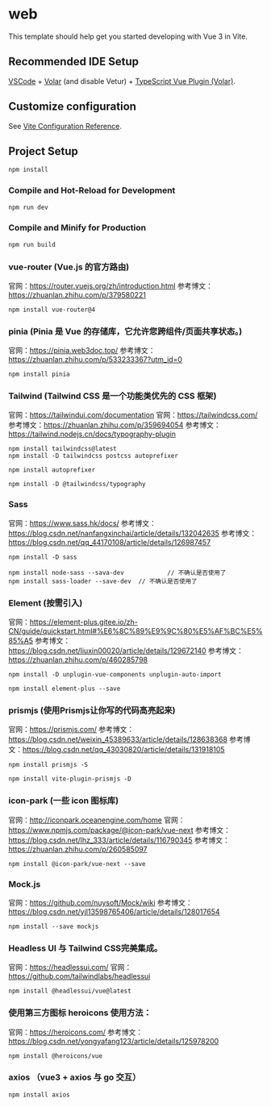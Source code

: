 # web

This template should help get you started developing with Vue 3 in Vite.

## Recommended IDE Setup

[VSCode](https://code.visualstudio.com/) + [Volar](https://marketplace.visualstudio.com/items?itemName=Vue.volar) (and disable Vetur) + [TypeScript Vue Plugin (Volar)](https://marketplace.visualstudio.com/items?itemName=Vue.vscode-typescript-vue-plugin).

## Customize configuration

See [Vite Configuration Reference](https://vitejs.dev/config/).

## Project Setup

```sh
npm install
```

### Compile and Hot-Reload for Development

```sh
npm run dev
```

### Compile and Minify for Production

```sh
npm run build
```

### vue-router (Vue.js 的官方路由) 
官网：https://router.vuejs.org/zh/introduction.html
参考博文：https://zhuanlan.zhihu.com/p/379580221
```
npm install vue-router@4    
```

### pinia (Pinia 是 Vue 的存储库，它允许您跨组件/页面共享状态。)
官网：https://pinia.web3doc.top/
参考博文：https://zhuanlan.zhihu.com/p/533233367?utm_id=0
```
npm install pinia
```

### Tailwind (Tailwind CSS 是一个功能类优先的 CSS 框架) 
官网：https://tailwindui.com/documentation
官网：https://tailwindcss.com/
参考博文：https://zhuanlan.zhihu.com/p/359694054
参考博文：https://tailwind.nodejs.cn/docs/typography-plugin
```
npm install tailwindcss@latest
npm install -D tailwindcss postcss autoprefixer

npm install autoprefixer

npm install -D @tailwindcss/typography

```

### Sass
官网：https://www.sass.hk/docs/
参考博文：https://blog.csdn.net/nanfangxinchai/article/details/132042635
参考博文：https://blog.csdn.net/qq_44170108/article/details/126987457
```
npm install -D sass

npm install node-sass --sava-dev            // 不确认是否使用了
npm install sass-loader --save-dev  // 不确认是否使用了
```

### Element (按需引入)
官网：https://element-plus.gitee.io/zh-CN/guide/quickstart.html#%E6%8C%89%E9%9C%80%E5%AF%BC%E5%85%A5
参考博文：https://blog.csdn.net/liuxin00020/article/details/129672140
参考博文：https://zhuanlan.zhihu.com/p/460285798
```
npm install -D unplugin-vue-components unplugin-auto-import

npm install element-plus --save
```

### prismjs (使用Prismjs让你写的代码高亮起来)
官网：https://prismjs.com/
参考博文：https://blog.csdn.net/weixin_45389633/article/details/128638368
参考博文：https://blog.csdn.net/qq_43030820/article/details/131918105
```
npm install prismjs -S

npm install vite-plugin-prismjs -D
```

### icon-park (一些 icon 图标库)
官网：http://iconpark.oceanengine.com/home
官网：https://www.npmjs.com/package/@icon-park/vue-next
参考博文：https://blog.csdn.net/lhz_333/article/details/116790345
参考博文：https://zhuanlan.zhihu.com/p/260585097
```
npm install @icon-park/vue-next --save
```

### Mock.js
官网：https://github.com/nuysoft/Mock/wiki
参考博文：https://blog.csdn.net/yjl13598765406/article/details/128017654
```
npm install --save mockjs
```
### Headless UI 与 Tailwind CSS完美集成。
官网：https://headlessui.com/
官网：https://github.com/tailwindlabs/headlessui

```
npm install @headlessui/vue@latest
```

### 使用第三方图标 heroicons 使用方法：
官网：https://heroicons.com/
参考博文：https://blog.csdn.net/yongyafang123/article/details/125978200
```
npm install @heroicons/vue
```

### axios （vue3 + axios 与 go 交互）

```
npm install axios
```